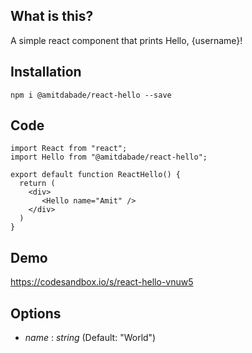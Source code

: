## What is this?

A simple react component that prints Hello, {username}!

## Installation

`npm i @amitdabade/react-hello --save`

## Code

```
import React from "react";
import Hello from "@amitdabade/react-hello";

export default function ReactHello() {
  return (
    <div>
       <Hello name="Amit" />
    </div>
  )
}

```

## Demo

https://codesandbox.io/s/react-hello-vnuw5

## Options

- _name_ : _string_ (Default: "World")
